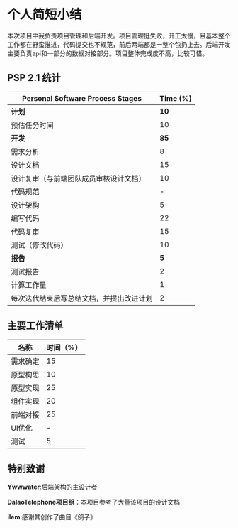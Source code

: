 # 个人简短小结
本次项目中我负责项目管理和后端开发。项目管理挺失败，开工太慢，且基本整个工作都在野蛮推进，代码提交也不规范，前后两端都是一整个包扔上去。后端开发主要负责api和一部分的数据对接部分。项目整体完成度不高，比较可惜。

## PSP 2.1 统计

 Personal Software Process Stages         | Time (%) |
 ---------------------------------------- | -------- |
 **计划**                                | **10**   |
 预估任务时间                             | 10       |
 **开发**                                | **85**   |
 需求分析                                 | 8       |
 设计文档                                 | 15       |
 设计复审（与前端团队成员审核设计文档）   	| 10      |
 代码规范                                 | -       |
 设计架构                                 | 5        |
 编写代码                                 | 22       |
 代码复审                                 | 15       |
 测试（修改代码）                         | 10       |
 **报告**                                 | **5** |
 测试报告                                 | 2       |
 计算工作量                               | 1        |
 每次迭代结束后写总结文档，并提出改进计划 | 2        |


## 主要工作清单
名称|	时间（%）
-|-
需求确定|	15
原型构思|	10
原型实现|	25
组件实现|	20	
前端对接|	25
UI优化|		-
测试|		5

## 特别致谢

**Ywwwater**:后端架构的主设计者

**DalaoTelephone项目组**：本项目参考了大量该项目的设计文档

**ilem**:感谢其创作了曲目《鸽子》
